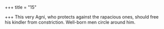 +++
title = "15"

+++
This very Agni, who protects against the rapacious ones, should free his  kindler from constriction.
Well-born men circle around him.
